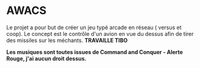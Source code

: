 # AWACS
Le projet a pour but de créer un jeu typé arcade en réseau ( versus et coop).
Le concept est le contrôle d'un avion en vue du dessus afin de tirer des missiles sur les méchants.
__TRAVAILLE TIBO__

**Les musiques sont toutes issues de Command and Conquer - Alerte Rouge, j'ai aucun droit dessus.**
